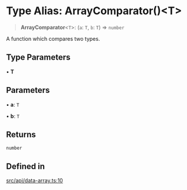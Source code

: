 # Type Alias: ArrayComparator()\<T\>

> **ArrayComparator**\<`T`\>: (`a`: `T`, `b`: `T`) => `number`

A function which compares two types.

## Type Parameters

• **T**

## Parameters

• **a**: `T`

• **b**: `T`

## Returns

`number`

## Defined in

[src/api/data-array.ts:10](https://github.com/GamerGirlandCo/datacore/blob/7f32893e5430e552f1b1164e828ac7a411d6e24f/src/api/data-array.ts#L10)
